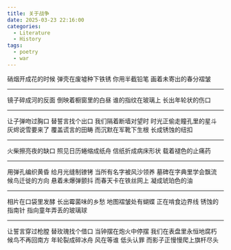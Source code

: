 ```yaml
---
title: 关于战争
date: 2025-03-23 22:16:00
categories:
  - Literature
  - History
tags:
  - poetry
  - war
---
```


硝烟开成花的时候
弹壳在废墟种下铁锈
你用半截铅笔
画着未寄出的春分褶皱

<!--less-->

----------------------------
镜子碎成河的反面
倒映着橱窗里的白昼
谁的指纹在玻璃上
长出年轮状的伤口

----------------------------
让子弹吻过胸口
替誓言找个出口
我们隔着断墙对望时
时光正偷走瞳孔里的星斗
灰烬说雪要来了
覆盖谎言的田畴
而沉默在军靴下生根
长成锈蚀的纽扣

----------------------------
火柴擦亮夜的缺口
照见日历蜷缩成纸舟
信纸折成病床形状
载着褪色的止痛药

----------------------------
用弹孔编织黄昏
给月光缝制镣铐
当所有名字被风沙领养
墓碑在字典里学会飘流
候鸟迁徙的方向
悬着未爆弹颤抖
而春天卡在铁丝网上
凝成琥珀色的油

----------------------------
相片在口袋里发酵
长出霉菌味的乡愁
地图褶皱处有蝴蝶
正在啃食边界线
锈蚀的指南针
指向童年弄丢的玻璃球

----------------------------
让誓言穿过枪膛
替玫瑰找个借口
当钟摆在炮火中停摆
我们在表盘里永恒地腐朽
候鸟不再回南方
年轮裂成碎冰舟
风在等谁 低头认罪
而影子正慢慢爬上旗杆尽头